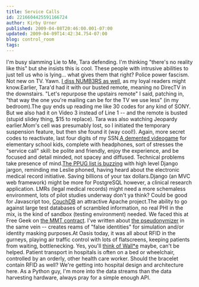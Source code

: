 ```yaml
---
title: Service Calls
id: 2216604425591166724
author: Kirby Urner
published: 2009-04-08T20:46:00.001-07:00
updated: 2009-04-09T14:42:34.754-07:00
blog: control_room
tags: 
---
```


I'm busy slamming Lie to Me, Tara defending.  I'm thinking "there's no reality like this" but she insists this is cool.  These people with intrusive abilities to just tell us who is lying... what gives them that right?  Police power fascism.  Not new on TV.  Yawn.  [I diss NUMB3RS as well](http://mybizmo.blogspot.com/2008/11/yakking-about-tv.html), as my loyal readers might know.Earlier, Tara'd had it with our busted remote, meaning no DirecTV in the downstairs.  "Let's repurpose the upstairs remote" I said, patching in, "that way the one you're mailing can be for the TV we use less" (in my bedroom).The guy ends up reading me like 30 codes for any kind of SONY.  But we also had it on Video 3 instead of Line 1 -- and the remote is busted (stupid slidey thing, $15 to replace).  Tara was also watching Jeopardy earlier.Mom's cell was presumably lost, so I initiated the temporary suspension feature, but then she found it (way cool!).  Again, more secret codes to reactivate, last four digits of my SSN.[A demented videogame](http://controlroom.blogspot.com/2005/01/total-information-awareness.html) for elementary school kids, complete with headphones, sort of stresses the "service call" skill:  be polite and friendly, enjoy the experience, and be focused and detail minded, not spacey and diffused.  Technical problems take presence of mind.[The PPUG list is buzzing](http://mail.python.org/pipermail/portland/2009-April/date.html) with high level Django jargon, reminding me Leslie phoned, having heard about the electronic medical record initiative.  Saving billions of your tax dollars.Django (an MVC web framework) might be more for PostgreSQL however, a clinical research application.  LMRs (legal medical records) might need a more schemaless environment, lots of pilot studies underway don't ya think?  Could be good for Javascript too, [CouchDB](http://controlroom.blogspot.com/2009/03/pycon-lightning-talks.html) an attractive Apache project.The ability to go against large test databases of scrambled information, no real PHI in the mix, is the kind of sandbox (testing environment) needed.  We faced this at Free Geek on [the MMT contract](http://worldgame.blogspot.com/2007/09/open-source-within-health-care.html).  I've written about [the pseudonymizer](http://mybizmo.blogspot.com/2008/07/pseudonymizer.html) in the same vein -- creates reams of "false identities" for simulation and/or identity masking purposes.At Oasis today, it was all about RFID in the gurneys, playing air traffic control with lots of flatscreens, keeping patients from waiting, bottlenecking.  Yes, you'll [think of Wall*e](http://worldgame.blogspot.com/2008/06/wall-e-movie-review.html) maybe, can't be helped.  Patient transport in hospitals is often on a bed or wheelchair, controlled by an orderly, other health care worker.  Should the bracelet contain RFID as well?  We're getting into hospital design and architecture here.  As a Python guy, I'm more into the data streams than the data harvesting hardware, always pray for a simple enough API.